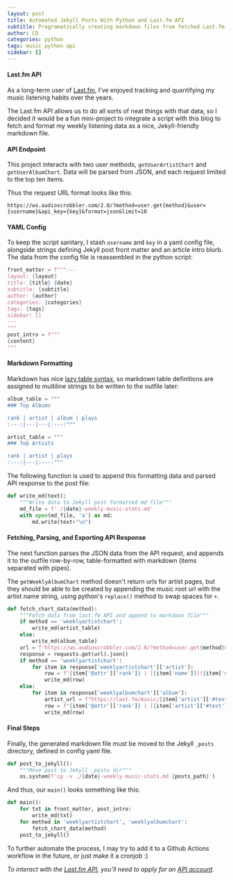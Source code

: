 ```yaml
---
layout: post
title: Automated Jekyll Posts With Python and Last.fm API
subtitle: Programatically creating markdown files from fetched Last.fm data
author: CD
categories: python
tags: music python api
sidebar: []
---
```


#### Last.fm API
As a long-term user of [Last.fm](https://last.fm), I've enjoyed tracking and quantifying my music listening habits over the years. 

The Last.fm API allows us to do all sorts of neat things with that data, so I decided it would be a fun mini-project to integrate a script with this blog to fetch and format my weekly listening data as a nice, Jekyll-friendly markdown file.

#### API Endpoint
This project interacts with two user methods, `getUserArtistChart` and `getUserAlbumChart`. Data will be parsed from JSON, and each request limited to the top ten items.

Thus the request URL format looks like this:

~~~
https://ws.audioscrobbler.com/2.0/?method=user.get{method}&user={username}&api_key={key}&format=json&limit=10
~~~

#### YAML Config
To keep the script sanitary, I stash `username` and `key` in a yaml config file, alongside strings defining Jekyll post front matter and an article intro blurb. The data from the config file is reassembled in the python script:

~~~python
front_matter = f"""---
layout: {layout}
title: {title} {date}
subtitle: {subtitle}
author: {author}
categories: {categories}
tags: {tags}
sidebar: []
---
"""
post_intro = f"""
{content}
"""
~~~

#### Markdown Formatting
Markdown has nice [lazy table syntax](https://www.w3schools.io/file/markdown-table/), so markdown table definitions are assigned to multiline strings to be written to the outfile later:

~~~python
album_table = """
### Top Albums

rank | artist | album | plays
:---:|---|---|:---:"""

artist_table = """
### Top Artists

rank | artist | plays
:---:|---|:---:"""
~~~

The following function is used to append this formatting data and parsed API response to the post file:

~~~python
def write_md(text):
    """Write data to Jekyll post formatted md file"""
    md_file = f'./{date}-weekly-music-stats.md'
    with open(md_file, 'a') as md:
        md.write(text+"\n")
~~~

#### Fetching, Parsing, and Exporting API Response
The next function parses the JSON data from the API request, and appends it to the outfile row-by-row, table-formatted with markdown (items separated with pipes).

The `getWeeklyAlbumChart` method doesn't return urls for artist pages, but they should be able to be created by appending the music root url with the artist name string, using python's `replace()` method to swap spaces for `+`.

~~~python
def fetch_chart_data(method):
    """Fetch data from last.fm API and append to markdown file"""
    if method == 'weeklyartistchart':
        write_md(artist_table)
    else:
        write_md(album_table)
    url = f'https://ws.audioscrobbler.com/2.0/?method=user.get{method}&user={username}&api_key={key}&format=json&limit=10'
    response = requests.get(url).json()
    if method == 'weeklyartistchart':
        for item in response['weeklyartistchart']['artist']:
            row = f"{item['@attr']['rank']} | [{item['name']}]({item['url']}) | {item['playcount']}"
            write_md(row)
    else:
        for item in response['weeklyalbumchart']['album']:
            artist_url = f"https://last.fm/music/{item['artist']['#text'].replace(' ', '+')}"
            row = f"{item['@attr']['rank']} | [{item['artist']['#text']}]({artist_url}) | [{item['name']}]({item['url']}) | {item['playcount']}"
            write_md(row)
~~~

#### Final Steps
Finally, the generated markdown file must be moved to the Jekyll `_posts` directory, defined in config yaml file. 

~~~python
def post_to_jekyll():
    """Move post to Jekyll _posts dir"""
    os.system(f'cp -v ./{date}-weekly-music-stats.md {posts_path}')
~~~

And thus, our `main()` looks something like this:

~~~python
def main():
    for txt in front_matter, post_intro:
        write_md(txt)
    for method in 'weeklyartistchart', 'weeklyalbumchart':
        fetch_chart_data(method)
    post_to_jekyll()
~~~

To further automate the process, I may try to add it to a Github Actions workflow in the future, or just make it a cronjob :)

*To interact with the [Last.fm API](https://www.last.fm/api), you’ll need to apply for an [API account](https://www.last.fm/api/account/create).*
